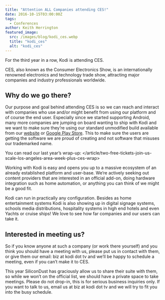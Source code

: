 ```yaml
---
title: "Attention ALL Companies attending CES!"
date: 2016-10-15T03:00:00Z
tags:
  - Conferences
author: Keith Herrington
featured_image:
  src: /images/blog/kodi_ces.webp
  title: "kodi_ces"
  alt: "kodi_ces"
---
```


For the third year in a row, Kodi is attending CES.

CES, also known as the Consumer Electronics Show, is an internationally renowned electronics and technology trade show, attracting major companies and industry professionals worldwide.

## Why do we go there?

Our purpose and goal behind attending CES is so we can reach and interact with companies who use and/or might benefit from using our platform and of course the end user. Especially since we started supporting Android, many more companies are jumping on board wanting to ship with Kodi and we want to make sure they’re using our standard unmodified build available from our [website](/download) or [Google Play Store](https://play.google.com/store/apps/details?id=org.xbmc.kodi). This to make sure the users are getting the software we are proud of creating and not software that misuses our trademarked name.

You can read our last year’s wrap-up: </article/two-free-tickets-join-us-scale-los-angeles-area-week-plus-ces-wrap>

Working with Kodi is easy and opens you up to a massive ecosystem of an already established platform and user-base. We’re actively seeking out content providers that are interested in an official add-on, doing hardware integration such as home automation, or anything you can think of we might be a good fit.

Kodi can run in practically any configuration. Besides as home entertainment systems Kodi is also showing up in digital signage systems, schools media distributions, hospitality systems in high end hotels and even Yachts or cruise ships! We love to see how far companies and our users can take it.

## Interested in meeting us?

So if you know anyone at such a company (or work there yourself) and you think you should have a meeting with us, please put us in contact with them, or give them our email: biz at kodi dot tv and we’ll be happy to schedule a meeting, even if you can’t make it to CES.

This year SiliconDust has graciously allow us to share their suite with them, so while we won’t on the official list, we should have a private space to take meetings. Please do not drop-in, this is for serious business inquiries only. If you want to talk to us, email us at biz at kodi dot tv and we will try to fit you into the busy schedule.
